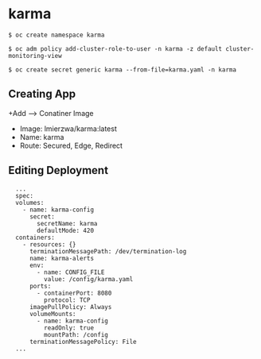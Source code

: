 # karma


    $ oc create namespace karma
    
    $ oc adm policy add-cluster-role-to-user -n karma -z default cluster-monitoring-view
    
    $ oc create secret generic karma --from-file=karma.yaml -n karma
  
  ## Creating App
  
  +Add --> Conatiner Image
  
  - Image: lmierzwa/karma:latest
  - Name: karma
  - Route: Secured, Edge, Redirect
  
  
  ## Editing Deployment
      
      ...
      spec:
      volumes:
        - name: karma-config
          secret:
            secretName: karma
            defaultMode: 420
      containers:
        - resources: {}
          terminationMessagePath: /dev/termination-log
          name: karma-alerts
          env:
            - name: CONFIG_FILE
              value: /config/karma.yaml
          ports:
            - containerPort: 8080
              protocol: TCP
          imagePullPolicy: Always
          volumeMounts:
            - name: karma-config
              readOnly: true
              mountPath: /config
          terminationMessagePolicy: File
      ...    
         
         
         
 
          

